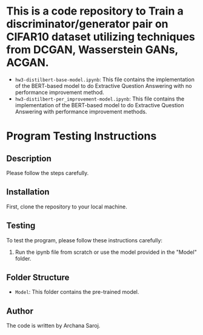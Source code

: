 
# This is a code repository to  Train a discriminator/generator pair on CIFAR10 dataset utilizing techniques from DCGAN,  Wasserstein GANs, ACGAN.


- `hw3-distilbert-base-model.ipynb`: This file contains the implementation of the BERT-based model to do Extractive Question Answering with no performance improvement method.
- `hw3-distilbert-per_improvement-model.ipynb`: This file contains the implementation of the BERT-based model to do Extractive Question Answering with performance improvement methods.


# Program Testing Instructions

## Description

 Please follow the steps carefully.

## Installation

First, clone the repository to your local machine.


## Testing

To test the program, please follow these instructions carefully:

1. Run the ipynb file from scratch or use the model provided in the "Model" folder.


## Folder Structure

- `Model`: This folder contains the pre-trained model.
## Author

The code is written by Archana Saroj.

